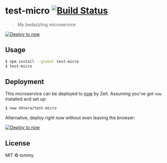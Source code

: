 # test-micro [![Build Status](https://travis-ci.org/nhtera/test-micro.svg?branch=master)](https://travis-ci.org/nhtera/test-micro)

> My bedazzling microservice

[![Deploy to now](https://deploy.now.sh/static/button.svg)](https://deploy.now.sh/?repo=https://github.com/nhtera/test-micro)


## Usage

```bash
$ npm install --global test-micro
$ test-micro
```


## Deployment

This microservice can be deployed to [now](https://zeit.co/now) by Zeit.
Assuming you've got `now` installed and set up:

```bash
$ now nhtera/test-micro
```

Alternative, deploy right now without even leaving the browser:

[![Deploy to now](https://deploy.now.sh/static/button.svg)](https://deploy.now.sh/?repo=https://github.com/nhtera/test-micro)


## License

MIT © tommy
